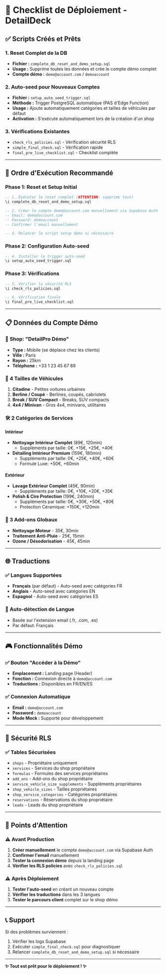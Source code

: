 # 🚀 Checklist de Déploiement - DetailDeck

## ✅ Scripts Créés et Prêts

### 1. **Reset Complet de la DB**
- **Fichier :** `complete_db_reset_and_demo_setup.sql`
- **Usage :** Supprime toutes les données et crée le compte démo complet
- **Compte démo :** `demo@account.com` / `demoaccount`

### 2. **Auto-seed pour Nouveaux Comptes**
- **Fichier :** `setup_auto_seed_trigger.sql`
- **Méthode :** Trigger PostgreSQL automatique (PAS d'Edge Function)
- **Usage :** Ajoute automatiquement catégories et tailles de véhicules par défaut
- **Activation :** S'exécute automatiquement lors de la création d'un shop

### 3. **Vérifications Existantes**
- `check_rls_policies.sql` - Vérification sécurité RLS
- `simple_final_check.sql` - Vérification rapide
- `final_pre_live_checklist.sql` - Checklist complète

---

## 🎯 Ordre d'Exécution Recommandé

### Phase 1: Reset et Setup Initial
```sql
-- 1. Exécuter le reset complet (ATTENTION: supprime tout)
\i complete_db_reset_and_demo_setup.sql

-- 2. Créer le compte demo@account.com manuellement via Supabase Auth
-- Email: demo@account.com
-- Password: demoaccount
-- Confirmer l'email manuellement

-- 3. Relancer le script setup démo si nécessaire
```

### Phase 2: Configuration Auto-seed
```sql
-- 4. Installer le trigger auto-seed
\i setup_auto_seed_trigger.sql
```

### Phase 3: Vérifications
```sql
-- 5. Vérifier la sécurité RLS
\i check_rls_policies.sql

-- 6. Vérification finale
\i final_pre_live_checklist.sql
```

---

## 📋 Données du Compte Démo

### 🏪 **Shop: "DetailPro Démo"**
- **Type :** Mobile (se déplace chez les clients)
- **Ville :** Paris
- **Rayon :** 25km
- **Téléphone :** +33 1 23 45 67 89

### 🚗 **4 Tailles de Véhicules**
1. **Citadine** - Petites voitures urbaines
2. **Berline / Coupé** - Berlines, coupés, cabriolets
3. **Break / SUV Compact** - Breaks, SUV compacts
4. **4x4 / Minivan** - Gros 4x4, minivans, utilitaires

### 🛠️ **2 Catégories de Services**

#### **Intérieur**
- **Nettoyage Intérieur Complet** (89€, 120min)
  - Suppléments par taille: 0€, +15€, +25€, +40€
- **Détailing Intérieur Premium** (159€, 180min)
  - Suppléments par taille: 0€, +25€, +40€, +60€
  - Formule Luxe: +50€, +60min

#### **Extérieur**
- **Lavage Extérieur Complet** (45€, 90min)
  - Suppléments par taille: 0€, +10€, +20€, +35€
- **Polish & Cire Protection** (199€, 240min)
  - Suppléments par taille: 0€, +30€, +50€, +80€
  - Protection Céramique: +150€, +120min

### 🔧 **3 Add-ons Globaux**
- **Nettoyage Moteur** - 35€, 30min
- **Traitement Anti-Pluie** - 25€, 15min
- **Ozone / Désodorisation** - 45€, 45min

---

## 🌐 Traductions

### ✅ **Langues Supportées**
- **Français** (par défaut) - Auto-seed avec catégories FR
- **Anglais** - Auto-seed avec catégories EN
- **Espagnol** - Auto-seed avec catégories ES

### 🔄 **Auto-détection de Langue**
- Basée sur l'extension email (.fr, .com, .es)
- Par défaut: Français

---

## 🎮 Fonctionnalités Démo

### ✅ **Bouton "Accéder à la Démo"**
- **Emplacement :** Landing page (Header)
- **Fonction :** Connexion directe à `demo@account.com`
- **Traductions :** Disponibles en FR/EN/ES

### ✅ **Connexion Automatique**
- **Email :** `demo@account.com`
- **Password :** `demoaccount`
- **Mode Mock :** Supporté pour développement

---

## 🔐 Sécurité RLS

### ✅ **Tables Sécurisées**
- `shops` - Propriétaire uniquement
- `services` - Services du shop propriétaire
- `formulas` - Formules des services propriétaires
- `add_ons` - Add-ons du shop propriétaire
- `service_vehicle_size_supplements` - Suppléments propriétaires
- `shop_vehicle_sizes` - Tailles propriétaires
- `shop_service_categories` - Catégories propriétaires
- `reservations` - Réservations du shop propriétaire
- `leads` - Leads du shop propriétaire

---

## 🚨 Points d'Attention

### ⚠️ **Avant Production**
1. **Créer manuellement** le compte `demo@account.com` via Supabase Auth
2. **Confirmer l'email** manuellement
3. **Tester la connexion démo** depuis la landing page
4. **Vérifier les RLS policies** avec `check_rls_policies.sql`

### ⚠️ **Après Déploiement**
1. **Tester l'auto-seed** en créant un nouveau compte
2. **Vérifier les traductions** dans les 3 langues
3. **Tester le parcours client** complet sur le shop démo

---

## 📞 Support

Si des problèmes surviennent :
1. Vérifier les logs Supabase
2. Exécuter `simple_final_check.sql` pour diagnostiquer
3. Relancer `complete_db_reset_and_demo_setup.sql` si nécessaire

---

**✨ Tout est prêt pour le déploiement ! ✨**
